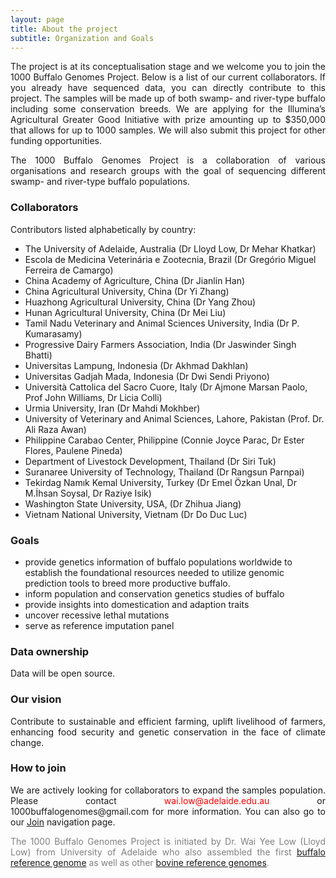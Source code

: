 ```yaml
---
layout: page
title: About the project
subtitle: Organization and Goals
---
```


<p><div style="text-align: justify">
The project is at its conceptualisation stage and we welcome you to join the 1000 Buffalo Genomes Project. Below is a list of our current collaborators. If you already have sequenced data, you can directly contribute to this project. The samples will be made up of both swamp- and river-type buffalo including some conservation breeds. We are applying for the Illumina’s Agricultural Greater Good Initiative with prize amounting up to $350,000 that allows for up to 1000 samples. We will also submit this project for other funding opportunities.
</div></p>

<p><div style="text-align: justify">
The 1000 Buffalo Genomes Project is a collaboration of various organisations and research groups with the goal of sequencing different swamp- and river-type buffalo populations.
</div></p>

### Collaborators

Contributors listed alphabetically by country: 

- The University of Adelaide, Australia (Dr Lloyd Low, Dr Mehar Khatkar)
- Escola de Medicina Veterinária e Zootecnia, Brazil (Dr Gregório Miguel Ferreira de Camargo)
- China Academy of Agriculture, China (Dr Jianlin Han)
- China Agricultural University, China (Dr Yi Zhang)
- Huazhong Agricultural University, China (Dr Yang Zhou)
- Hunan Agricultural University, China (Dr Mei Liu)
- Tamil Nadu Veterinary and Animal Sciences University, India (Dr P. Kumarasamy)
- Progressive Dairy Farmers Association, India (Dr Jaswinder Singh Bhatti)
- Universitas Lampung, Indonesia (Dr Akhmad Dakhlan)
- Universitas Gadjah Mada, Indonesia (Dr Dwi Sendi Priyono)
- Università Cattolica del Sacro Cuore, Italy (Dr Ajmone Marsan Paolo, Prof John Williams, Dr Licia Colli)
- Urmia University, Iran (Dr Mahdi Mokhber)
- University of Veterinary and Animal Sciences, Lahore, Pakistan (Prof. Dr. Ali Raza Awan)
- Philippine Carabao Center, Philippine (Connie Joyce Parac, Dr Ester Flores, Paulene Pineda)
- Department of Livestock Development, Thailand (Dr Siri Tuk)
- Suranaree University of Technology, Thailand (Dr Rangsun Parnpai)
- Tekirdag Namık Kemal University, Turkey (Dr Emel Özkan Unal, Dr M.İhsan Soysal, Dr Raziye Isik)
- Washington State University, USA, (Dr Zhihua Jiang)
- Vietnam National University, Vietnam (Dr Do Duc Luc)

### Goals

- provide genetics information of buffalo populations worldwide to establish the foundational resources needed to utilize genomic prediction tools to breed more productive buffalo.
- inform population and conservation genetics studies of buffalo
- provide insights into domestication and adaption traits
- uncover recessive lethal mutations
- serve as reference imputation panel

### Data ownership
<div style="text-align: justify">
Data will be open source.
</div>

### Our vision
<div style="text-align: justify">
Contribute to sustainable and efficient farming, uplift livelihood of farmers, enhancing food security and genetic conservation in the face of climate change.
</div>

### How to join
<div style="text-align: justify">
We are actively looking for collaborators to expand the samples population. Please contact <span style="color:red">wai.low@adelaide.edu.au</span> or 1000buffalogenomes@gmail.com for more information. You can also go to our <a href="https://1000buffalogenomes.github.io/join/">Join</a> navigation page.
</div>

<p> <div style="text-align: justify"> <span style="color:gray">
The 1000 Buffalo Genomes Project is initiated by Dr. Wai Yee Low (Lloyd Low) from University of Adelaide who also assembled the first <a href="https://www.nature.com/articles/s41467-018-08260-0">buffalo reference genome</a> as well as other <a href="https://www.nature.com/articles/s41467-020-15848-y">bovine reference genomes</a>.</span>